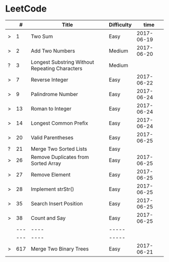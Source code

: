 # LeetCode

|    | # | Title | Difficulty | time|
|--- |---| --- | --- |---|
|>|1| Two Sum | Easy |2017-06-19 |
|>|2| Add Two Numbers| Medium | 2017-06-20 |
|?|3| Longest Substring Without Repeating Characters | Medium ||
|>|7| Reverse Integer | Easy |2017-06-22|
|>|9| Palindrome Number | Easy | 2017-06-24|
|>|13| Roman to Integer | Easy | 2017-06-24|
|>|14| Longest Common Prefix | Easy | 2017-06-24|
|>|20| Valid Parentheses | Easy |2017-06-25 |
|?|21| Merge Two Sorted Lists | Easy ||
|>|26| Remove Duplicates from Sorted Array | Easy |2017-06-25|
|>|27| Remove Element | Easy |2017-06-25|
|>|28| Implement strStr() | Easy |2017-06-25|
|>|35| Search Insert Position | Easy |2017-06-25|
|>|38| Count and Say | Easy |2017-06-25|
||---| ---- | ----- |
||---| ---- | ----- |
|>|617| Merge Two Binary Trees | Easy | 2017-06-21|
